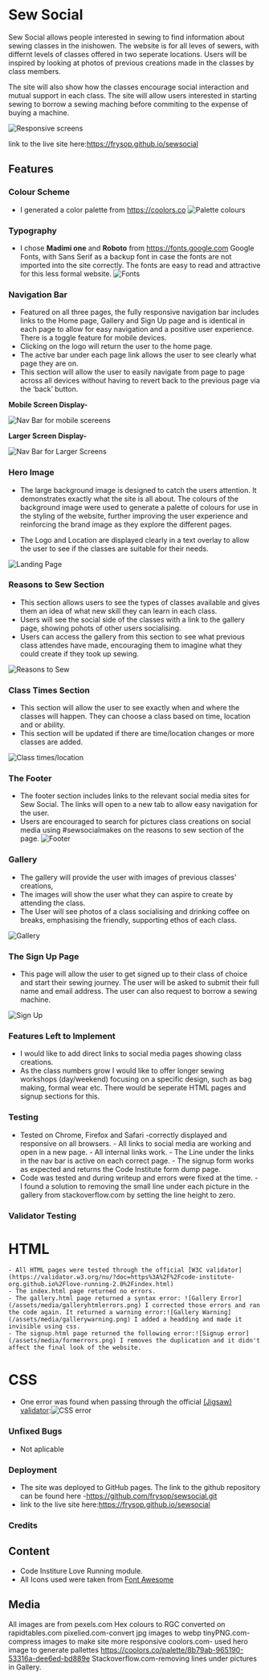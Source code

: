 # Sew Social

Sew Social allows people interested in sewing to find information about sewing classes in the inishowen.  The website is for all leves of sewers, with differnt levels of classes offered in two seperate locations. Users will be inspired by looking at photos of previous creations made in the classes by class members.

The site will also show how the classes encourage social interaction and mutual support in each class. The site will allow users interested in starting sewing to borrow a sewing maching before commiting to the expense of buying a machine.

![Responsive screens](/assets/media/amiresponsive.png)  

link to the live site here:https://frysop.github.io/sewsocial


## Features 

### Colour Scheme
- I generated a color palette from https://coolors.co
    ![Palette colours](/assets/media/palette.png)  
### Typography
- I chose **Madimi one** and **Roboto** from https://fonts.google.com Google Fonts, with Sans Serif as a backup font in case the fonts are not imported into the site correctly. The fonts are easy to read and attractive for this less formal website.
    ![Fonts](/assets/media/fonts.png)

    
### Navigation Bar


- Featured on all three pages, the fully responsive navigation bar includes links to the Home page, Gallery and Sign Up page and is identical in each page to allow for easy navigation and a positive user experience. There is a toggle feature for mobile devices. 
- Clicking on the logo will return the user to the home page.
- The active bar under each page link allows the user to see clearly what page they are on.
- This section will allow the user to easily navigate from page to page across all devices without having to revert back to the previous page via the ‘back’ button. 
 
**Mobile Screen Display-**

![Nav Bar for mobile scereens](/assets/media/navMobile.png)

**Larger Screen Display-**

![Nav Bar for Larger Screens](/assets/media/navTablet.png)


### Hero Image  

- The large background image is designed to catch the users attention. It demonstrates exactly what the site is all about. The colours of the background image were used to generate a palette of colours for use in the styling of the website, further improving the user experience and reinforcing the brand image as they explore the different pages.  

- The Logo and Location are displayed clearly in a text overlay to allow the user to see if the classes are suitable for their needs.

![Landing Page](/assets/media/homehero.png)

### Reasons to Sew Section
 - This section allows users to see the types of classes available and gives them an idea of what new skill they can learn in each class.
 - Users will see the social side of the classes with a link to the gallery page, showing pohots of other users socialising. 
 - Users can access the gallery from this section to see what previous class attendes have made, encouraging them to imagine what they could create if they took up sewing.

![Reasons to Sew](/assets/media/sewReasons.png)

### Class Times Section
- This section will allow the user to see exactly when and where the classes will happen. They can choose a class based on time, location and or ability. 
- This section will be updated if there are time/location changes or more classes are added. 

![Class times/location](/assets/media/classtimes.png)

### The Footer
  - The footer section includes links to the relevant social media sites for Sew Social. The links will open to a new tab to allow easy navigation for the user. 
  - Users are encouraged to search for pictures class creations on social media using #sewsocialmakes on the reasons to sew section of the page.
  ![Footer](/assets/media/footer.png)

### Gallery
  - The gallery will provide the user with images of previous classes' creations, 
  - The images will show the user what they can aspire to create by attending the class.
  - The User will see photos of a class socialising and drinking coffee on breaks, emphasising the friendly, supporting ethos of each class.

![Gallery](/assets/media/gallery.png)

### The Sign Up Page

  - This page will allow the user to get signed up to their class of choice and start their sewing journey. The user will be asked to submit their full name and email address. The user can also request to borrow a sewing machine.

![Sign Up](/assets/media/signup.png)

### Features Left to Implement

- I would like to add direct links to social media pages showing class creations.
- As the class numbers grow I would like to offer longer sewing workshops (day/weekend) focusing on a specific design, such as bag making, formal wear etc. There would be seperate HTML pages and signup sections for this.

### Testing 
 - Tested on Chrome, Firefox and Safari -correctly displayed and responsive on all browsers.
        - All links to social media are working and open in a new page.
        - All internal links work.
        - The Line under the links in the nav bar is active on each correct page.
        - The signup form works as expected and returns the Code Institute form dump page.
 - Code was tested and during writeup and errors  were fixed at the time.
        - I found a solution to removing the small line under each picture in the gallery from stackoverflow.com by setting the line height to zero.

### Validator Testing 

# HTML
    - All HTML pages were tested through the official [W3C validator](https://validator.w3.org/nu/?doc=https%3A%2F%2Fcode-institute-org.github.io%2Flove-running-2.0%2Findex.html)
    - The index.html page returned no errors.
    - The gallery.html page returned a syntax error: ![Gallery Error](/assets/media/galleryhtmlerrors.png) I corrected those errors and ran the code again. It returned a warning error:![Gallery Warning](/assets/media/gallerywarning.png) I added a headding and made it invisible using css.
    - The signup.html page returned the following error:![Signup error](/assets/media/formerrors.png) I removes the duplication and it didn't affect the final look of the website.

# CSS
  - One error was found when passing through the official [(Jigsaw) validator](https://jigsaw.w3.org/css-validator/validator?uri=https%3A%2F%2Fvalidator.w3.org%2Fnu%2F%3Fdoc%3Dhttps%253A%252F%252Fcode-institute-org.github.io%252Flove-running-2.0%252Findex.html&profile=css3svg&usermedium=all&warning=1&vextwarning=&lang=en#css):![CSS error](/assets/media/csserror.png)

### Unfixed Bugs

 - Not aplicable

### Deployment

- The site was deployed to GitHub pages. The link to the github repository can be found here -https://github.com/frysop/sewsocial.git
- link to the live site here:https://frysop.github.io/sewsocial

### Credits 

## Content 
- Code Institure Love Running module.
- All Icons used were taken from [Font Awesome](https://fontawesome.com/)

## Media
All images are from pexels.com
Hex colours to RGC converted on rapidtables.com
pixelied.com-convert jpg images to webp
tinyPNG.com-compress images to make site more responsive
coolors.com- used hero image to generate pallettes https://coolors.co/palette/8b79ab-965190-53316a-dee6ed-bd889e
Stackoverflow.com-removing lines under pictures in Gallery.
